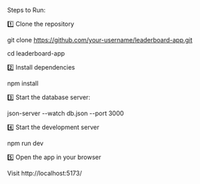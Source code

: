 Steps to Run:

1️⃣ Clone the repository

git clone https://github.com/your-username/leaderboard-app.git

cd leaderboard-app


2️⃣ Install dependencies

npm install


3️⃣ Start the database server:

json-server --watch db.json --port 3000


4️⃣ Start the development server

npm run dev


5️⃣ Open the app in your browser

Visit http://localhost:5173/
